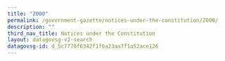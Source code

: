 ```yaml
---
title: "2000"
permalink: /government-gazette/notices-under-the-constitution/2000/
description: ""
third_nav_title: Notices under the Constitution
layout: datagovsg-v2-search
datagovsg-id: d_5c7770f6342f1f6a23aa7f1a52ace126
---
```

